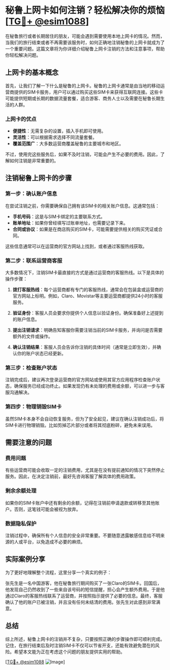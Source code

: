 # 秘鲁上网卡如何注销？轻松解决你的烦恼[[TG💪+ @esim1088](https://t.me/s/esim1088)]

在秘鲁旅行或者长期居住的朋友，可能会遇到需要使用本地上网卡的情况。然而，当我们的旅行结束或者不再需要该服务时，如何正确地注销秘鲁的上网卡就成为了一个重要问题。这篇文章将为你详细介绍秘鲁上网卡注销的方法和注意事项，帮助你轻松解决问题。

## 上网卡的基本概念

首先，让我们了解一下什么是秘鲁的上网卡。秘鲁的上网卡通常是由当地的移动运营商提供的SIM卡服务，用户可以通过购买这些SIM卡来获得互联网连接。这些卡可能提供短期或长期的数据流量套餐，适合游客、商务人士以及需要在秘鲁长期生活的人群。

### 上网卡的优点

- **便捷性**：无需复杂的设置，插入手机即可使用。
- **灵活性**：可以根据需求选择不同流量套餐。
- **覆盖范围广**：大多数运营商覆盖秘鲁的主要城市和地区。

不过，使用完这些服务后，如果不及时注销，可能会产生不必要的费用。因此，了解如何注销是非常重要的。

## 注销秘鲁上网卡的步骤

### 第一步：确认账户信息

在尝试注销之前，你需要确保自己拥有该SIM卡的相关账户信息。这通常包括：

- **手机号码**：这是与SIM卡绑定的主要联系方式。
- **账单地址**：如果你曾经填写过账单地址，也需要记录下来。
- **合同或协议**：如果是在商店购买的SIM卡，可能需要提供相关的购买凭证或合同。

这些信息通常可以在运营商的官方网站上找到，或者通过客服热线获取。

### 第二步：联系运营商客服

大多数情况下，注销SIM卡最直接的方式是通过运营商的客服热线。以下是具体的操作步骤：

1. **拨打客服热线**：每个运营商都有专门的客服热线，通常会在包装盒或运营商的官方网站上标明。例如，Claro、Movistar等主要运营商都提供24小时的客服服务。

2. **验证身份**：客服人员会要求你提供个人信息以验证身份。确保准备好上述提到的账户信息。

3. **提出注销请求**：明确告知客服你需要注销当前的SIM卡服务，并询问是否需要额外的文件或操作。

4. **确认注销结果**：客服人员会告诉你注销的具体时间（通常是立即生效），并确认你的账户状态已经更新。

### 第三步：检查账户状态

注销完成后，建议再次登录运营商的官方网站或使用其官方应用程序检查账户状态，确保服务已经成功终止。如果发现仍有未处理的费用或余额，可以进一步与客服沟通解决。

### 第四步：物理销毁SIM卡

虽然SIM卡本身不会自动恢复服务，但为了安全起见，建议在确认注销成功后，将SIM卡进行物理销毁。比如剪掉芯片部分或者将其彻底粉碎，避免未来误用。

## 需要注意的问题

### 费用问题

有些运营商可能会收取一定的注销费用，尤其是在没有提前通知的情况下突然停止服务。因此，在决定注销前，最好先咨询客服了解具体的费用政策。

### 剩余余额处理

如果你的SIM卡账户中还有剩余的余额，记得在注销前申请退款或转移至其他账户。否则，这笔钱可能会被视为放弃。

### 数据隐私保护

注销过程中，确保所有个人信息的安全非常重要。不要随意透露敏感信息给不明来源的人或平台，以免造成不必要的麻烦。

## 实际案例分享

为了更好地理解整个流程，这里分享一个真实的例子：

张先生是一名中国游客，他在秘鲁旅行期间购买了一张Claro的SIM卡。回国后，他发现自己仍然收到了一些来自该号码的短信提醒，担心会产生额外费用。于是他通过Claro的客服热线联系了运营商，并按照指示提供了必要的信息。最终，客服确认了他的账户已被注销，并且没有任何未结清的费用。张先生对此感到非常满意。

## 总结

综上所述，秘鲁上网卡的注销并不复杂，只要按照正确的步骤操作即可顺利完成。记住，在旅行结束后及时注销SIM卡不仅可以节省开支，还能有效避免潜在的风险。希望本文能为正在考虑这个问题的朋友提供实用的帮助。

[[TG💪+ @esim1088](https://t.me/s/esim1088) ![Image](https://i.postimg.cc/4NQfJmqS/Snipaste-2025-05-13-00-14-12.png)]